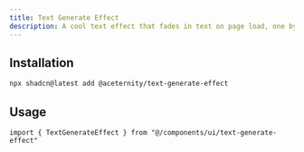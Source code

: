 ```yaml
---
title: Text Generate Effect
description: A cool text effect that fades in text on page load, one by one.
---
```


## Installation

```bash
npx shadcn@latest add @aceternity/text-generate-effect
```

## Usage

```tsx showLineNumbers
import { TextGenerateEffect } from "@/components/ui/text-generate-effect"
```
